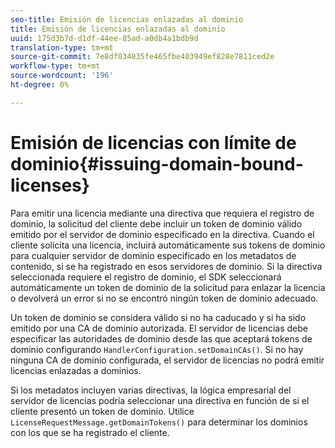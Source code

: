 ```yaml
---
seo-title: Emisión de licencias enlazadas al dominio
title: Emisión de licencias enlazadas al dominio
uuid: 175d3b7d-d1df-44ee-85ad-a0db4a1bdb9d
translation-type: tm+mt
source-git-commit: 7e8df034035fe465fbe403949ef828e7811ced2e
workflow-type: tm+mt
source-wordcount: '196'
ht-degree: 0%

---
```



# Emisión de licencias con límite de dominio{#issuing-domain-bound-licenses}

Para emitir una licencia mediante una directiva que requiera el registro de dominio, la solicitud del cliente debe incluir un token de dominio válido emitido por el servidor de dominio especificado en la directiva. Cuando el cliente solicita una licencia, incluirá automáticamente sus tokens de dominio para cualquier servidor de dominio especificado en los metadatos de contenido, si se ha registrado en esos servidores de dominio. Si la directiva seleccionada requiere el registro de dominio, el SDK seleccionará automáticamente un token de dominio de la solicitud para enlazar la licencia o devolverá un error si no se encontró ningún token de dominio adecuado.

Un token de dominio se considera válido si no ha caducado y si ha sido emitido por una CA de dominio autorizada. El servidor de licencias debe especificar las autoridades de dominio desde las que aceptará tokens de dominio configurando `HandlerConfiguration.setDomainCAs()`. Si no hay ninguna CA de dominio configurada, el servidor de licencias no podrá emitir licencias enlazadas a dominios.

Si los metadatos incluyen varias directivas, la lógica empresarial del servidor de licencias podría seleccionar una directiva en función de si el cliente presentó un token de dominio. Utilice `LicenseRequestMessage.getDomainTokens()` para determinar los dominios con los que se ha registrado el cliente.
